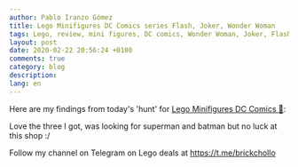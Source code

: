 ```yaml
---
author: Pablo Iranzo Gómez
title: Lego Minifigures DC Comics series Flash, Joker, Wonder Woman
tags: Lego, review, mini figures, DC comics, Wonder Woman, Joker, Flash
layout: post
date: 2020-02-22 20:56:24 +0100
comments: true
category: blog
description:
lang: en
---
```


Here are my findings from today's 'hunt' for [Lego Minifigures DC Comics 🛒](https://www.amazon.es/dp/B07YG7QVPX?tag=redken-21):

<div class="elegant-instagram" data-instagram-id="B84P1gkooLi"></div>

Love the three I got, was looking for superman and batman but no luck at this shop :/

Follow my channel on Telegram on Lego deals at <https://t.me/brickchollo>
